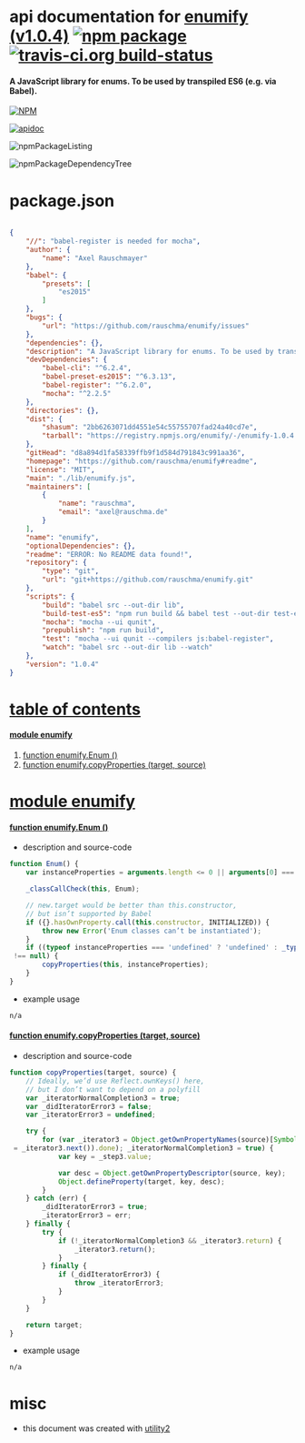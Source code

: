 # api documentation for  [enumify (v1.0.4)](https://github.com/rauschma/enumify#readme)  [![npm package](https://img.shields.io/npm/v/npmdoc-enumify.svg?style=flat-square)](https://www.npmjs.org/package/npmdoc-enumify) [![travis-ci.org build-status](https://api.travis-ci.org/npmdoc/node-npmdoc-enumify.svg)](https://travis-ci.org/npmdoc/node-npmdoc-enumify)
#### A JavaScript library for enums. To be used by transpiled ES6 (e.g. via Babel).

[![NPM](https://nodei.co/npm/enumify.png?downloads=true)](https://www.npmjs.com/package/enumify)

[![apidoc](https://npmdoc.github.io/node-npmdoc-enumify/build/screenCapture.buildNpmdoc.browser._2Fhome_2Ftravis_2Fbuild_2Fnpmdoc_2Fnode-npmdoc-enumify_2Ftmp_2Fbuild_2Fapidoc.html.png)](https://npmdoc.github.io/node-npmdoc-enumify/build/apidoc.html)

![npmPackageListing](https://npmdoc.github.io/node-npmdoc-enumify/build/screenCapture.npmPackageListing.svg)

![npmPackageDependencyTree](https://npmdoc.github.io/node-npmdoc-enumify/build/screenCapture.npmPackageDependencyTree.svg)



# package.json

```json

{
    "//": "babel-register is needed for mocha",
    "author": {
        "name": "Axel Rauschmayer"
    },
    "babel": {
        "presets": [
            "es2015"
        ]
    },
    "bugs": {
        "url": "https://github.com/rauschma/enumify/issues"
    },
    "dependencies": {},
    "description": "A JavaScript library for enums. To be used by transpiled ES6 (e.g. via Babel).",
    "devDependencies": {
        "babel-cli": "^6.2.4",
        "babel-preset-es2015": "^6.3.13",
        "babel-register": "^6.2.0",
        "mocha": "^2.2.5"
    },
    "directories": {},
    "dist": {
        "shasum": "2bb6263071dd4551e54c55755707fad24a40cd7e",
        "tarball": "https://registry.npmjs.org/enumify/-/enumify-1.0.4.tgz"
    },
    "gitHead": "d8a894d1fa58339ffb9f1d584d791843c991aa36",
    "homepage": "https://github.com/rauschma/enumify#readme",
    "license": "MIT",
    "main": "./lib/enumify.js",
    "maintainers": [
        {
            "name": "rauschma",
            "email": "axel@rauschma.de"
        }
    ],
    "name": "enumify",
    "optionalDependencies": {},
    "readme": "ERROR: No README data found!",
    "repository": {
        "type": "git",
        "url": "git+https://github.com/rauschma/enumify.git"
    },
    "scripts": {
        "build": "babel src --out-dir lib",
        "build-test-es5": "npm run build && babel test --out-dir test-es5 && sed -i '' 's/src\\/enumify/lib\\/enumify/' test-es5/enumify_test.js",
        "mocha": "mocha --ui qunit",
        "prepublish": "npm run build",
        "test": "mocha --ui qunit --compilers js:babel-register",
        "watch": "babel src --out-dir lib --watch"
    },
    "version": "1.0.4"
}
```



# <a name="apidoc.tableOfContents"></a>[table of contents](#apidoc.tableOfContents)

#### [module enumify](#apidoc.module.enumify)
1.  [function <span class="apidocSignatureSpan">enumify.</span>Enum ()](#apidoc.element.enumify.Enum)
1.  [function <span class="apidocSignatureSpan">enumify.</span>copyProperties (target, source)](#apidoc.element.enumify.copyProperties)



# <a name="apidoc.module.enumify"></a>[module enumify](#apidoc.module.enumify)

#### <a name="apidoc.element.enumify.Enum"></a>[function <span class="apidocSignatureSpan">enumify.</span>Enum ()](#apidoc.element.enumify.Enum)
- description and source-code
```javascript
function Enum() {
    var instanceProperties = arguments.length <= 0 || arguments[0] === undefined ? undefined : arguments[0];

    _classCallCheck(this, Enum);

    // new.target would be better than this.constructor,
    // but isn’t supported by Babel
    if ({}.hasOwnProperty.call(this.constructor, INITIALIZED)) {
        throw new Error('Enum classes can’t be instantiated');
    }
    if ((typeof instanceProperties === 'undefined' ? 'undefined' : _typeof(instanceProperties)) === 'object' && instanceProperties
 !== null) {
        copyProperties(this, instanceProperties);
    }
}
```
- example usage
```shell
n/a
```

#### <a name="apidoc.element.enumify.copyProperties"></a>[function <span class="apidocSignatureSpan">enumify.</span>copyProperties (target, source)](#apidoc.element.enumify.copyProperties)
- description and source-code
```javascript
function copyProperties(target, source) {
    // Ideally, we’d use Reflect.ownKeys() here,
    // but I don’t want to depend on a polyfill
    var _iteratorNormalCompletion3 = true;
    var _didIteratorError3 = false;
    var _iteratorError3 = undefined;

    try {
        for (var _iterator3 = Object.getOwnPropertyNames(source)[Symbol.iterator](), _step3; !(_iteratorNormalCompletion3 = (_step3
 = _iterator3.next()).done); _iteratorNormalCompletion3 = true) {
            var key = _step3.value;

            var desc = Object.getOwnPropertyDescriptor(source, key);
            Object.defineProperty(target, key, desc);
        }
    } catch (err) {
        _didIteratorError3 = true;
        _iteratorError3 = err;
    } finally {
        try {
            if (!_iteratorNormalCompletion3 && _iterator3.return) {
                _iterator3.return();
            }
        } finally {
            if (_didIteratorError3) {
                throw _iteratorError3;
            }
        }
    }

    return target;
}
```
- example usage
```shell
n/a
```



# misc
- this document was created with [utility2](https://github.com/kaizhu256/node-utility2)
